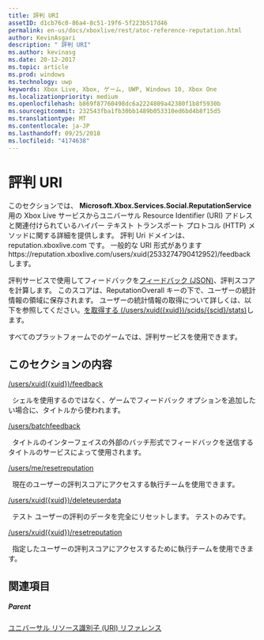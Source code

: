 ```yaml
---
title: 評判 URI
assetID: d1cb76c0-86a4-8c51-19f6-5f223b517d46
permalink: en-us/docs/xboxlive/rest/atoc-reference-reputation.html
author: KevinAsgari
description: " 評判 URI"
ms.author: kevinasg
ms.date: 20-12-2017
ms.topic: article
ms.prod: windows
ms.technology: uwp
keywords: Xbox Live, Xbox, ゲーム, UWP, Windows 10, Xbox One
ms.localizationpriority: medium
ms.openlocfilehash: b869f87760498dc6a2224809a42380f1b8f5930b
ms.sourcegitcommit: 232543fba1fb30bb1489b053310ed6bd4b8f15d5
ms.translationtype: MT
ms.contentlocale: ja-JP
ms.lasthandoff: 09/25/2018
ms.locfileid: "4174638"
---
```

# <a name="reputation-uris"></a>評判 URI
 
このセクションでは、 **Microsoft.Xbox.Services.Social.ReputationService**用の Xbox Live サービスからユニバーサル Resource Identifier (URI) アドレスと関連付けられているハイパー テキスト トランスポート プロトコル (HTTP) メソッドに関する詳細を提供します。 評判 Uri ドメインは、reputation.xboxlive.com です。 一般的な URI 形式がありますhttps://reputation.xboxlive.com/users/xuid(2533274790412952)/feedbackします。 
 
評判サービスで使用してフィードバックを[フィードバック (JSON)](../../json/json-feedback.md)、評判スコアを計算します。 このスコアは、ReputationOverall キーの下で、ユーザーの統計情報の領域に保存されます。 ユーザーの統計情報の取得について詳しくは、以下を参照してください。[を取得する (/users/xuid({xuid})/scids/{scid}/stats)](../userstats/uri-usersxuidscidsscidstatsget.md)します。 
 
すべてのプラットフォームでのゲームでは、評判サービスを使用できます。
 
<a id="ID4EMB"></a>

 
## <a name="in-this-section"></a>このセクションの内容

[/users/xuid({xuid})/feedback](uri-reputationusersxuidfeedback.md)

&nbsp;&nbsp;シェルを使用するのではなく、ゲームでフィードバック オプションを追加したい場合に、タイトルから使われます。

[/users/batchfeedback](uri-reputationusersbatchfeedback.md)

&nbsp;&nbsp;タイトルのインターフェイスの外部のバッチ形式でフィードバックを送信するタイトルのサービスによって使用されます。

[/users/me/resetreputation](uri-usersmeresetreputation.md)

&nbsp;&nbsp;現在のユーザーの評判スコアにアクセスする執行チームを使用できます。

[/users/xuid({xuid})/deleteuserdata](uri-usersxuiddeleteuserdata.md)

&nbsp;&nbsp;テスト ユーザーの評判のデータを完全にリセットします。 テストのみです。

[/users/xuid({xuid})/resetreputation](uri-usersxuidresetreputation.md)

&nbsp;&nbsp;指定したユーザーの評判スコアにアクセスするために執行チームを使用できます。
 
<a id="ID4E5B"></a>

 
## <a name="see-also"></a>関連項目
 
<a id="ID4EAC"></a>

 
##### <a name="parent"></a>Parent 

[ユニバーサル リソース識別子 (URI) リファレンス](../atoc-xboxlivews-reference-uris.md)

   